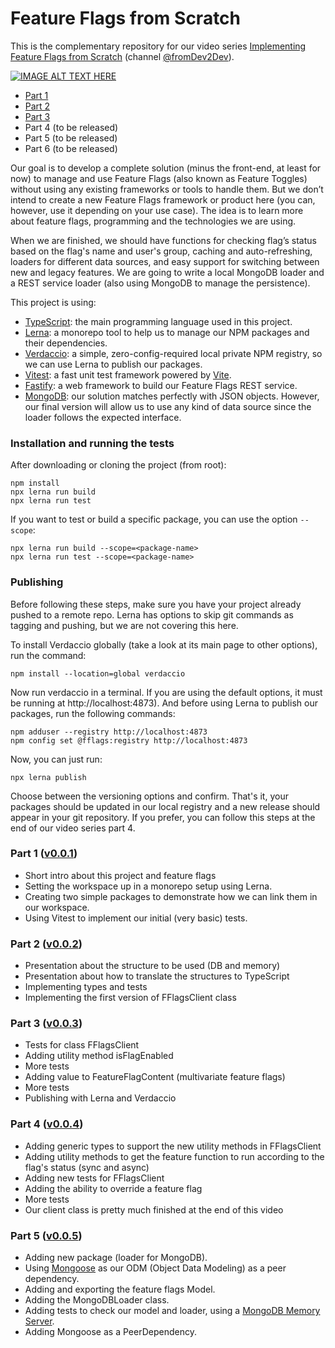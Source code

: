 # Feature Flags from Scratch

This is the complementary repository for our video
series [Implementing Feature Flags from Scratch](https://www.youtube.com/watch?v=73NQuTACyus) (channel
[@fromDev2Dev](https://www.youtube.com/@fromDev2Dev)).

[![IMAGE ALT TEXT HERE](https://img.youtube.com/vi/73NQuTACyus/0.jpg)](https://www.youtube.com/watch?v=73NQuTACyus)

* [Part 1](https://www.youtube.com/watch?v=73NQuTACyus)
* [Part 2](https://www.youtube.com/watch?v=EGdYfnhzni4)
* [Part 3](https://www.youtube.com/watch?v=p6cKvQY6zMY)
* Part 4 (to be released)
* Part 5 (to be released)
* Part 6 (to be released)

Our goal is to develop a complete solution (minus the front-end, at least for now) to manage and use Feature Flags (also
known as Feature Toggles) without using any existing frameworks or tools to handle them.
But we don’t intend to create a new Feature Flags framework or product here (you can, however, use it depending on your
use case).
The idea is to learn more about feature flags, programming and the technologies we are using.

When we are finished, we should have functions for checking flag’s status based on the flag's name and user's group,
caching and auto-refreshing, loaders for different data sources, and easy support for switching between new and legacy
features.
We are going to write a local MongoDB loader and a REST service loader (also using MongoDB to manage the persistence).

This project is using:

- [TypeScript](https://www.typescriptlang.org/): the main programming language used in this project.
- [Lerna](https://lerna.js.org/): a monorepo tool to help us to manage our NPM packages and their dependencies.
- [Verdaccio](https://verdaccio.org/): a simple, zero-config-required local private NPM registry, so we can use Lerna to
  publish our packages.
- [Vitest](https://vitest.dev/): a fast unit test framework powered by [Vite](https://vitejs.dev/).
- [Fastify](https://www.fastify.io/): a web framework to build our Feature Flags REST service.
- [MongoDB](https://www.mongodb.com/): our solution matches perfectly with JSON objects. However, our final version will
  allow us to use any
  kind of data source since the loader follows the expected interface.

### Installation and running the tests

After downloading or cloning the project (from root):

```
npm install
npx lerna run build
npx lerna run test
```

If you want to test or build a specific package, you can use the option `--scope`:

```
npx lerna run build --scope=<package-name>
npx lerna run test --scope=<package-name>
```

### Publishing

Before following these steps, make sure you have your project already pushed to a remote repo. Lerna has options to skip
git commands as tagging and pushing, but we are not covering this here.

To install Verdaccio globally (take a look at its main page to other options), run the command:

```
npm install --location=global verdaccio
```

Now run verdaccio in a terminal. If you are using the default options, it must be running at http://localhost:4873). And
before using Lerna to publish our packages, run the following commands:

```
npm adduser --registry http://localhost:4873
npm config set @fflags:registry http://localhost:4873
```

Now, you can just run:

```
npx lerna publish
```

Choose between the versioning options and confirm. That's it, your packages should be updated in our local registry and
a new release should appear in your git repository. If you prefer, you can follow this steps at the end of our video
series part 4.

### Part 1 ([v0.0.1](https://github.com/marcellothiry/feature-flags/releases/tag/v0.0.1))

- Short intro about this project and feature flags
- Setting the workspace up in a monorepo setup using Lerna.
- Creating two simple packages to demonstrate how we can link them in our workspace.
- Using Vitest to implement our initial (very basic) tests.

### Part 2 ([v0.0.2](https://github.com/marcellothiry/feature-flags/releases/tag/v0.0.2))

- Presentation about the structure to be used (DB and memory)
- Presentation about how to translate the structures to TypeScript
- Implementing types and tests
- Implementing the first version of FFlagsClient class

### Part 3 ([v0.0.3](https://github.com/marcellothiry/feature-flags/releases/tag/v0.0.3))

- Tests for class FFlagsClient
- Adding utility method isFlagEnabled
- More tests
- Adding value to FeatureFlagContent (multivariate feature flags)
- More tests
- Publishing with Lerna and Verdaccio

### Part 4 ([v0.0.4](https://github.com/marcellothiry/feature-flags/releases/tag/v0.0.4))

- Adding generic types to support the new utility methods in FFlagsClient
- Adding utility methods to get the feature function to run according to the flag's status (sync and async)
- Adding new tests for FFlagsClient
- Adding the ability to override a feature flag
- More tests
- Our client class is pretty much finished at the end of this video

### Part 5 ([v0.0.5](https://github.com/marcellothiry/feature-flags/releases/tag/v0.0.5))

- Adding new package (loader for MongoDB).
- Using [Mongoose](https://mongoosejs.com/) as our ODM (Object Data Modeling) as a peer dependency.
- Adding and exporting the feature flags Model.
- Adding the MongoDBLoader class.
- Adding tests to check our model and loader, using
  a [MongoDB Memory Server](https://www.npmjs.com/package/mongodb-memory-server).
- Adding Mongoose as a PeerDependency.
